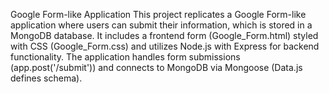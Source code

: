 Google Form-like Application
This project replicates a Google Form-like application where users can submit their information, which is stored in a MongoDB database. It includes a frontend form (Google_Form.html) styled with CSS (Google_Form.css) and utilizes Node.js with Express for backend functionality. The application handles form submissions (app.post('/submit')) and connects to MongoDB via Mongoose (Data.js defines schema).

